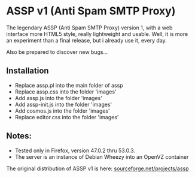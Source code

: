 ASSP v1 (Anti Spam SMTP Proxy)
==============================

The legendary ASSP (Anti Spam SMTP Proxy) version 1, with a web interface more HTML5 style, really lightweight and usable.
Well, it is more an experiment than a final release, but i already use it, every day.

Also be prepared to discover new bugs...

Installation
------------
- Replace assp.pl into the main folder of assp
- Replace assp.css into the folder 'images'
- Add assp.js into the folder 'images'
- Add assp-init.js into the folder 'images'
- Add cosmos.js into the folder 'images'
- Replace editor.css into the folder 'images'

Notes:
------
- Tested only in Firefox, version 47.0.2 thru 53.0.3.
- The server is an instance of Debian Wheezy into an OpenVZ container

The original distribution of ASSP v1 is here: [sourceforge.net/projects/assp](https://sourceforge.net/projects/assp/files/ASSP%20Installation/ASSP%201.10.X/)
